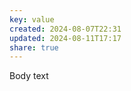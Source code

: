 ```yaml
---  
key: value  
created: 2024-08-07T22:31  
updated: 2024-08-11T17:17  
share: true  
---  
```

  
Body text